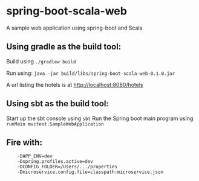 spring-boot-scala-web
====================
A sample web application using spring-boot and Scala


Using gradle as the build tool:
-------------------------------

Build using `./gradlew build`

Run using: `java -jar build/libs/spring-boot-scala-web-0.1.0.jar`

A url listing the hotels is at [http://localhost:8080/hotels](http://localhost:8080/hotels)


Using sbt as the build tool:
----------------------------

Start up the sbt console using `sbt`
Run the Spring boot main program using `runMain mvctest.SampleWebApplication`



## Fire with:

        -DAPP_ENV=dev
        -Dspring.profiles.active=dev
        -DCONFIG_FOLDER=/Users/.../properties
        -Dmicroservice.config.file=classpath:microservice.json